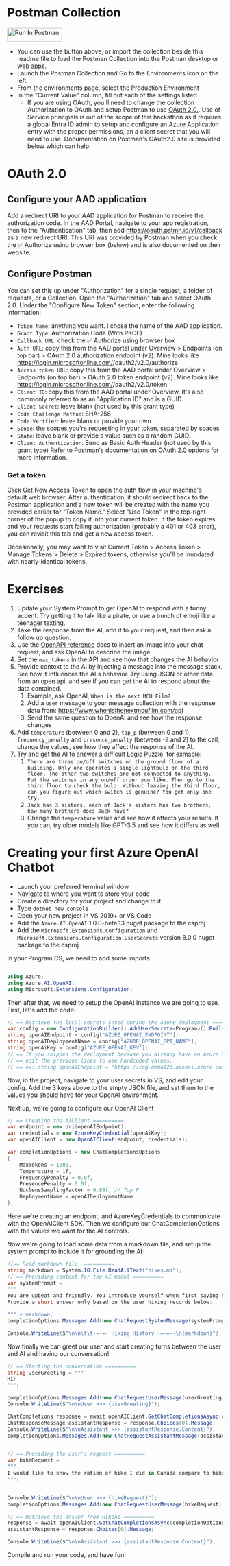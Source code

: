 # Postman Collection
[<img src="https://run.pstmn.io/button.svg" alt="Run In Postman" style="width: 128px; height: 32px;">](https://app.getpostman.com/run-collection/11076036-7b7c5b8d-22fa-491c-832c-8f54fbf8324f?action=collection%2Ffork&source=rip_markdown&collection-url=entityId%3D11076036-7b7c5b8d-22fa-491c-832c-8f54fbf8324f%26entityType%3Dcollection%26workspaceId%3Db12abc2b-9c33-4641-a917-76fb9b2b3705)

* You can use the button above, or import the collection beside this readme file to load the Postman Collection into the Postman desktop or web apps.
* Launch the Postman Collection and Go to the Environments Icon on the left
* From the environments page, select the Production Environment
* In the "Current Value" column, fill out each of the settings listed
  * If you are using OAuth, you'll need to change the collection Authorization to OAuth and setup Postman to use [OAuth 2.0.](#oauth-20). Use of Service principals is out of the scope of this hackathon as it requires a global Entra ID admin to setup and configure an Azure Application entry with the proper permissions, an a client secret that you will need to use. Documentation on Postman's OAuth2.0 site is provided below which can help.



# OAuth 2.0

## Configure your AAD application
Add a redirect URI to your AAD application for Postman to receive the authorization code. In the AAD Portal, navigate to your app registration, then to the "Authentication" tab, then add https://oauth.pstmn.io/v1/callback as a new redirect URI. This URI was provided by Postman when you check the ✅ Authorize using browser box (below) and is also documented on their website.

## Configure Postman
You can set this up under "Authorization" for a single request, a folder of requests, or a Collection. Open the "Authorization" tab and select OAuth 2.0. Under the "Configure New Token" section, enter the following information:

* `Token Name`: anything you want. I chose the name of the AAD application.
* `Grant Type`: Authorization Code (With PKCE)
* `Callback URL`: check the ✅ Authorize using browser box
* `Auth URL`: copy this from the AAD portal under Overview > Endpoints (on top bar) > OAuth 2.0 authorization endpoint (v2). Mine looks like https://login.microsoftonline.com/<tenant>/oauth2/v2.0/authorize
* `Access token URL`: copy this from the AAD portal under Overview > Endpoints (on top bar) > OAuth 2.0 token endpoint (v2). Mine looks like https://login.microsoftonline.com/<tenant>/oauth2/v2.0/token
* `Client ID`: copy this from the AAD portal under Overview. It's also commonly referred to as an "Application ID" and is a GUID.
* `Client Secret`: leave blank (not used by this grant type)
* `Code Challenge Method`: SHA-256
* `Code Verifier`: leave blank or provide your own
* `Scope`: the scopes you're requesting in your token, separated by spaces
* `State`: leave blank or provide a value such as a random GUID.
* `Client Authentication`: Send as Basic Auth Header (not used by this grant type)
Refer to Postman's documentation on [OAuth 2.0](https://learning.postman.com/docs/sending-requests/authorization/#requesting-an-oauth-20-token) options for more information.

### Get a token
Click Get New Access Token to open the auth flow in your machine's default web browser. After authentication, it should redirect back to the Postman application and a new token will be created with the name you provided earlier for "Token Name." Select "Use Token" in the top-right corner of the popup to copy it into your current token. If the token expires and your requests start failing authorization (probably a 401 or 403 error), you can revisit this tab and get a new access token.

Occasionally, you may want to visit Current Token > Access Token > Manage Tokens > Delete > Expired tokens, otherwise you'll be inundated with nearly-identical tokens.

# Exercises

1. Update your System Prompt to get OpenAI to respond with a funny accent. Try getting it to talk like a pirate, or use a bunch of emoji like a teenager texting.
2. Take the response from the AI, add it to your request, and then ask a follow up question.
3. Use the [OpenAPI reference](https://platform.openai.com/docs/api-reference/chat) docs to insert an image into your chat request, and ask OpenAI to describe the image.
4. Set the `max_tokens` in the API and see how that changes the AI behavior
5. Provide context to the AI by injecting a message into the message stack. See how it influences the AI's behavior. Try using JSON or other data from an open api, and see if you can get the AI to respond about the data contained.
   1. Example, ask OpenAI, `When is the next MCU Film?`
   2. Add a `user` message to your message collection with the response data from: https://www.whenisthenextmcufilm.com/api
   3. Send the same question to OpenAI and see how the response changes
6. Add `temperature` (between 0 and 2), `top_p` (between 0 and 1), `frequency_penalty` and `presence_penalty` (between -2 and 2) to the call, change the values, see how they affect the response of the AI.
7. Try and get the AI to answer a difficult Logic Puzzle, for exmaple:
   1. `There are three on/off switches on the ground floor of a building. Only one operates a single lightbulb on the third floor. The other two switches are not connected to anything. Put the switches in any on/off order you like. Then go to the third floor to check the bulb. Without leaving the third floor, can you figure out which switch is genuine? You get only one try.`
   2. `Jack has 3 sisters, each of Jack's sisters has two brothers, how many brothers does Jack have?`
   3. Change the `temperature` value and see how it affects your results. If you can, try older models like GPT-3.5 and see how it differs as well.

# Creating your first Azure OpenAI Chatbot
* Launch your preferred terminal window
* Navigate to where you want to store your code
* Create a directory for your project and change to it
* Type `dotnet new console`
* Open your new project in VS 2019+ or VS Code
* Add the `Azure.AI.OpenAI` 1.0.0-beta.13 nuget package to the csproj
* Add the `Microsoft.Extensions.Configuration` and `Microsoft.Extensions.Configuration.UserSecrets` version 8.0.0 nuget package to the csproj

In your Program CS, we need to add some imports.
```csharp

using Azure;
using Azure.AI.OpenAI;
using Microsoft.Extensions.Configuration;
```

Then after that, we need to setup the OpenAI Instance we are going to use. First, let's add the code:
```csharp
// == Retrieve the local secrets saved during the Azure deployment ==========
var config = new ConfigurationBuilder().AddUserSecrets<Program>().Build();
string openAIEndpoint = config["AZURE_OPENAI_ENDPOINT"];
string openAIDeploymentName = config["AZURE_OPENAI_GPT_NAME"];
string openAiKey = config["AZURE_OPENAI_KEY"];
// == If you skipped the deployment because you already have an Azure OpenAI available,
// == edit the previous lines to use hardcoded values.
// == ex: string openAIEndpoint = "https://cog-demo123.openai.azure.com/";
```

Now, in the project, navigate to your user secrets in VS, and edit your config. Add the 3 keys above to the empty JSON file, and set them to the values you should have for your OpenAI environment.

Next up, we're going to configure our OpenAI Client
```csharp
// == Creating the AIClient ==========
var endpoint = new Uri(openAIEndpoint);
var credentials = new AzureKeyCredential(openAiKey);
var openAIClient = new OpenAIClient(endpoint, credentials);

var completionOptions = new ChatCompletionsOptions
{
    MaxTokens = 1000,
    Temperature = 1f,
    FrequencyPenalty = 0.0f,
    PresencePenalty = 0.0f,
    NucleusSamplingFactor = 0.95f, // Top P
    DeploymentName = openAIDeploymentName
};
```

Here we're creating an endpoint, and AzureKeyCredentials to communicate with the OpenAIClient SDK. Then we configure our ChatCompletionOptions with the values we want for the AI controls.

Now we're going to load some data from a markdown file, and setup the system prompt to include it for grounding the AI:
```csharp
//== Read markdown file  ==========
string markdown = System.IO.File.ReadAllText("hikes.md");
// == Providing context for the AI model ==========
var systemPrompt =
"""
You are upbeat and friendly. You introduce yourself when first saying hello. 
Provide a short answer only based on the user hiking records below:  

""" + markdown;
completionOptions.Messages.Add(new ChatRequestSystemMessage(systemPrompt));

Console.WriteLine($"\n\n\t\t-=-=- Hiking History -=-=--\n{markdown}");
```

Now finally we can greet our user and start creating turns between the user and AI and having our conversation!
```csharp
// == Starting the conversation ==========
string userGreeting = """
Hi!
""";

completionOptions.Messages.Add(new ChatRequestUserMessage(userGreeting));
Console.WriteLine($"\n\nUser >>> {userGreeting}");

ChatCompletions response = await openAIClient.GetChatCompletionsAsync(completionOptions);
ChatResponseMessage assistantResponse = response.Choices[0].Message;
Console.WriteLine($"\n\nAssistant >>> {assistantResponse.Content}");
completionOptions.Messages.Add(new ChatRequestAssistantMessage(assistantResponse.Content));


// == Providing the user's request ==========
var hikeRequest =
"""
I would like to know the ration of hike I did in Canada compare to hikes done in other countries.
""";


Console.WriteLine($"\n\nUser >>> {hikeRequest}");
completionOptions.Messages.Add(new ChatRequestUserMessage(hikeRequest));

// == Retrieve the answer from HikeAI ==========
response = await openAIClient.GetChatCompletionsAsync(completionOptions);
assistantResponse = response.Choices[0].Message;

Console.WriteLine($"\n\nAssistant >>> {assistantResponse.Content}");
```
Compile and run your code, and have fun!